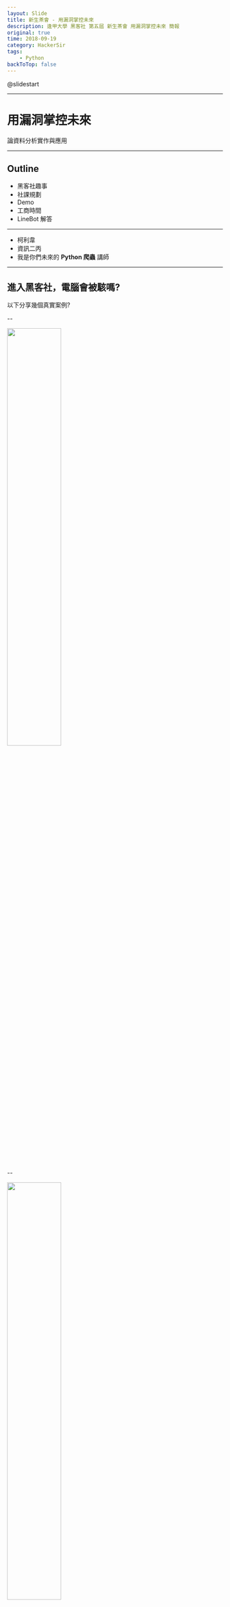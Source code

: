 ```yaml
---
layout: Slide
title: 新生茶會 - 用漏洞掌控未來
description: 逢甲大學 黑客社 第五屆 新生茶會 用漏洞掌控未來 簡報
original: true
time: 2018-09-19
category: HackerSir
tags:
    - Python
backToTop: false
---
```


@slidestart

<!-- .slide: data-background="/HackerSir/logo.png"  data-background-size="650px" -->

---

<!-- .slide: data-transition="zoom" -->

# 用漏洞掌控未來

論資料分析實作與應用

---

<!-- .slide: data-transition="zoom" -->

## Outline

+ 黑客社趣事
+ 社課規劃
+ Demo
+ 工商時間
+ LineBot 解答

---

<!-- .slide: data-transition="zoom" -->

+ 柯利韋
+ 資訊二丙
+ 我是你們未來的 **Python 爬蟲** 講師

---

## 進入黑客社，電腦會被駭嗎?

以下分享幾個真實案例?

<!-- .element: class="fragment" data-fragment-index="1" -->

--

<img src="1.png" width="50%" height="">

--

<img src="2.png" width="50%" height="">

--

<img src="3.png" width="50%" height="">

--

<img src="4.png" width="50%" height="">

--

<img src="5.png" width="50%" height="">

--

<img src="6.png" width="50%" height="">

--

<img src="7.png" width="50%" height="">

--

大家真的都滿有自信的

你以為只有這樣嗎?

<!-- .element: class="fragment" data-fragment-index="1" -->

--

<img src="8.png" width="50%" height="">

--

貓是一種很可愛的動物 我知道

但是

<!-- .element: class="fragment" data-fragment-index="1" -->

--

<img src="9.jpg" width="50%" height="">

--

<img src="10.png" width="50%" height="">

--

勁爆的來了

--

<img src="11.png" width="50%" height="">

--

<img src="12.png" width="50%" height="">

--

案情似乎不單純喔

--

<img src="13.png" width="50%" height="">

--

~~帽子要戴好~~

<img src="14.png" width="50%" height="">

似乎有人綠綠的~~

--

其實這些都不算什麼

--

<img src="15.png" width="50%" height="">

--

<img src="16.png" width="50%" height="">

--

<img src="17.png" width="50%" height="">

--

<!-- .slide: data-transition="zoom" -->

所以資安真的要做好

---

## 其實加入黑客社

--

<img src="18.jpg" width="50%" height="">

--

<img src="19.jpg" width="50%" height="">

--

<img src="20.jpg" width="50%" height="">

--

<img src="21.jpg" width="50%" height="">

--

<img src="22.png" width="50%" height="">

以上都是真實案例

---

## 社課規劃

--

+ 環境架設
+ Python 簡介
+ HTML、CSS、JavaScript 簡介
+ Regular Expression
+ 爬蟲實作
+ (Git)

---

## 環境架設

--

+ 裝Python3.6
+ jupyter notebook
+ (VS Code)
+ (~~Anaconda~~)

--

如果你有筆電，強烈建議你帶來

這堂課就是開來幫你解決環境問題的

<!-- .element: class="fragment" data-fragment-index="1" -->

---

## Python簡介

--

說是簡介

其實不簡單

這堂課你會拿到的簡報有兩份

--

+ Python 基礎
+ Python 基礎-範例

--

第一份是純內容的部分

第二份是範例的部分

光第一份純內容的部分就超過 100 頁

<!-- .element: class="fragment" data-fragment-index="1" -->

第二份也將近 50 頁

<!-- .element: class="fragment" data-fragment-index="2" -->

---

## HTML、CSS、JavaScript 簡介

--

就是教你不小心按到 F12 的時候

跑出來的那些東西是甚麼

---

## Regular Expression

--

他是用像亂碼一樣的語法來選東西

這個學起來很屌

因為你會看起來像在亂打

然後東西就被選出來了

---

<!-- .slide: data-transition="zoom" -->

## 爬蟲實作

--

<!-- .slide: data-transition="zoom" -->

DEMO

--

選課代號:3562

時間:(三)03-04 語103 黎淑慧

行政學

通識－社會(S)

選修 2學分

---

## 業配時間

--

金融科技與資料科學系列講座

https://act.hackersir.org/

--

<img src="23.png" width="50%" height="">

---

## LineBot 解答

--

Linux 基本指令

| 指令 | 作用 | 後面可以接的參數 |
| --- | --- | --- |
| `ls` | 看資料夾底下有甚麼東西 | `-a` |
| `cat` | 看檔案內容  |  |

--

在Linux裡

檔案名稱前面加 `.`

他就會被隱藏起來

所以要用 `-a` 去看

---

<!-- .slide: data-background="/HackerSir/logo.png"  data-background-size="650px" -->

@slideend
